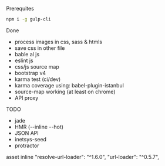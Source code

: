 Prerequites

```bash
npm i -g gulp-cli
```

Done

* process images in css, sass & htmls
* save css in other file
* bable al js
* eslint js
* css/js source map
* bootstrap v4
* karma test (ci/dev)
* karma coverage using: babel-plugin-istanbul
* source-map working (at least on chrome)
* API proxy


TODO

* jade
* HMR (--inline --hot)
* JSON API
* inetsys-seed
* protractor


asset inline
    "resolve-url-loader": "^1.6.0",
    "url-loader": "^0.5.7",